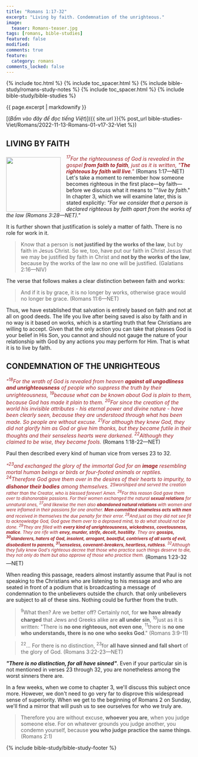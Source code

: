 ```yaml
---
title: "Romans 1:17-32"
excerpt: "Living by faith. Condemnation of the unrighteous."
image:
  teaser: Romans-teaser.jpg
tags: [romans, bible-studies]
featured: false
modified:
comments: true
feature:
  category: romans
comments_locked: false
---
```


{% include toc.html %}
{% include toc_spacer.html %}
{% include bible-study/romans-study-notes %}
{% include toc_spacer.html %}
{% include bible-study/bible-studies %}

{{ page.excerpt | markdownify }}

[(<em>Bấm vào đây để đọc tiếng Việt</em>)]({{ site.url }}{% post_url bible-studies-Viet/Romans/2022-11-13-Romans-01-v17-32-Viet %})

## LIVING BY FAITH
<div>
<p>
<img alt src="{{ site.url }}/assets/images/no-condemnation.jpg" style="border: 0px none; margin: 7px 15px 0px 0px; max-width: 100%; height: 148px; padding: 0px; float: left;">
<span style="color: rgb(159, 29, 33);"><i><sup>17</sup>For the righteousness of God is revealed in the gospel <strong>from faith to faith</strong>, just as it is written, "<strong>The righteous by faith will live</strong>."</i></span> (Romans 1:17—NET)<br />Let's take a moment to remember how someone becomes righteous in the first place—by faith—before we discuss what it means to ""<i>live by faith</i>." In chapter 3, which we will examine later, this is stated explicitly: <i>"For we consider that a person is declared righteous by faith apart from the works of the law (Romans 3:28—NET)."</i>
</p>
</div>

It is further shown that justification is solely a matter of faith. There is no role for work in it.

> Know that a person is <strong>not justified by the works of the law</strong>, but by faith in Jesus Christ. So we, too, have put our faith in Christ Jesus that we may be justified by faith in Christ and <strong>not by the works of the law</strong>, because by the works of the law no one will be justified. (Galatians 2:16—NIV)

The verse that follows makes a clear distinction between faith and works:

> And if it is by grace, it is no longer by works, otherwise grace would no longer be grace. (Romans 11:6—NET)

Thus, we have established that salvation is entirely based on faith and not at all on good deeds. The life you live after being saved is also by faith and in no way is it based on works, which is a startling truth that few Christians are willing to accept. Given that the only action you can take that pleases God is your belief in His Son, you cannot and should not gauge the nature of your relationship with God by any actions you may perform for Him. That is what it is to live by faith.

## CONDEMNATION OF THE UNRIGHTEOUS

<span style="color: rgb(159, 29, 33);">
<i>"<sup>18</sup>For the wrath of God is revealed from heaven <strong>against all ungodliness and unrighteousness</strong> of people who suppress the truth by their unrighteousness, <sup>19</sup>because what can be known about God is plain to them, because God has made it plain to them. <sup>20</sup>For since the creation of the world his invisible attributes - his eternal power and divine nature - have been clearly seen, because they are understood through what has been made. So people are without excuse. <sup>21</sup>For although they knew God, they did not glorify him as God or give him thanks, but they became futile in their thoughts and their senseless hearts were darkened. <sup>22</sup>Although they claimed to be wise, they became fools.</i></span> (Romans 1:18-22—NET)

Paul then described every kind of human vice from verses 23 to 32.

<span style="color: rgb(159, 29, 33);">
<i>"<sup>23</sup>and exchanged the glory of the immortal God for an <strong>image</strong> resembling mortal human beings or birds or four-footed animals or reptiles. <sup>24</sup>Therefore God gave them over in the desires of their hearts to impurity, to <strong>dishonor their bodies</strong> among themselves. <sup>25<They exchanged the truth of God for a lie and <strong>worshiped and served the creation</strong> rather than the Creator, who is blessed forever! Amen. <sup>26</sup>For this reason God gave them over to dishonorable passions. For their women exchanged the natural <strong>sexual relations</strong> for unnatural ones, <sup>27</sup>and likewise the men also <strong>abandoned natural relations</strong> with women and were inflamed in their passions for one another. <strong>Men committed shameless acts with men</strong> and received in themselves the due penalty for their error. <sup>28</sup>And just as they did not see fit to acknowledge God, God gave them over to a depraved mind, to do what should not be done. <sup>29</sup>They are filled with <strong>every kind of unrighteousness, wickedness, covetousness, malice</strong>. They are rife with <strong>envy, murder, strife, deceit, hostility</strong>. They are <strong>gossips, <sup>30</sup>slanderers, haters of God, insolent, arrogant, boastful, contrivers of all sorts of evil, disobedient to parents, <sup>31</sup>senseless, covenant-breakers, heartless, ruthless</strong>. <sup>32</sup>Although they fully know God's righteous decree that those who practice such things deserve to die, they not only do them but also approve of those who practice them.</i></span> (Romans 1:23-32—NET)

When reading this passage, readers almost instantly assume that Paul is not speaking to the Christians who are listening to his message and who are seated in front of a podium that is broadcasting a message of condemnation to the unbelievers outside the church. that only unbelievers are subject to all of these sins. Nothing could be further from the truth.

> <sup>9</sup>What then? Are we better off? Certainly not, for <strong>we have already charged</strong> that Jews and Greeks alike are <strong>all under sin</strong>, <sup>10</sup>just as it is written: "There is <strong>no one righteous, not even one</strong>, <sup>11</sup>there is <strong>no one who understands, there is no one who seeks God</strong>." (Romans 3:9-11)

> <sup>22</sup>... For there is no distinction, <sup>23</sup>for <strong>all have sinned and fall short</strong> of the glory of God. (Romans 3:22-23—NET)

***"There is no distinction, for all have sinned"***. Even if your particular sin is not mentioned in verses 23 through 32, you are nonetheless among the worst sinners there are.

In a few weeks, when we come to chapter 3, we'll discuss this subject once more. However, we don't need to go very far to disprove this widespread sense of superiority. When we get to the beginning of Romans 2 on Sunday, we'll find a mirror that will push us to see ourselves for who we truly are.

> Therefore you are without excuse, <strong>whoever you are</strong>, when you judge someone else. For on whatever grounds you judge another, you condemn yourself, because <strong>you who judge practice the same things</strong>. (Romans 2:1)


{% include bible-study/bible-study-footer %}
